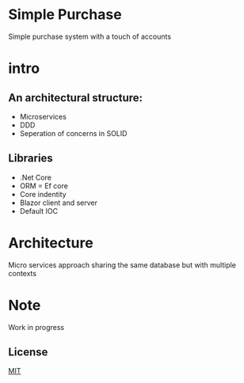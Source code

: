 # Simple Purchase
Simple purchase system with a touch of accounts
# intro
## An architectural structure:
* Microservices
* DDD
* Seperation of concerns in SOLID 
## Libraries
* .Net Core
* ORM = Ef core
* Core indentity 
* Blazor client and server
* Default IOC 

# Architecture
Micro services approach sharing the same database but with multiple contexts 
# Note
Work in progress 
## License
[MIT](https://choosealicense.com/licenses/mit/)
